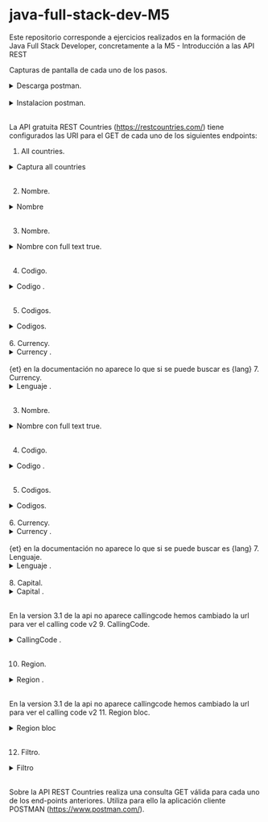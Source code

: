 # java-full-stack-dev-M5
Este repositorio corresponde a ejercicios realizados en la formación de Java Full Stack Developer, concretamente a la M5 - Introducción a las API REST

Capturas de pantalla de cada uno de los pasos.

<details>
  <summary>Descarga postman.</summary>
<br>
  <img src="https://github.com/JagaScripts/java-full-stack-dev-M5/blob/master/posmanDonwload.jpg">
 <br>
<p align="justify">Captura de la descarga.</p>
  </details>
<br>

<details>
  <summary>Instalacion postman.</summary>
<br>
  <img src="https://github.com/JagaScripts/java-full-stack-dev-M5/blob/master/postmantInstalado.jpg">
 <br>
<p align="justify">Captura de la descarga.</p>
  </details>
<br>

La API gratuita REST Countries (https://restcountries.com/) tiene configurados las URI para el GET de cada uno de los siguientes endpoints:

1. All countries.

<details>
  <summary>Captura all countries </summary>
<br>
  <img src="https://github.com/JagaScripts/java-full-stack-dev-M5/blob/master/all.jpg">
 <br>
  <p align="justify">JSON ALL.</p>

[JSON all](https://github.com/JagaScripts/java-full-stack-dev-M5/blob/master/all.json "JSON all")

  </details>
<br>

2. Nombre.

<details>
  <summary>Nombre </summary>
<br>
  <img src="https://github.com/JagaScripts/java-full-stack-dev-M5/blob/master/name.jpg">
 <br>
<p align="justify">JSON Name.</p>
  
 ``` js
[{"name":{"common":"Uruguay","official":"Oriental Republic of Uruguay","nativeName":{"spa":{"official":"República Oriental del Uruguay","common":"Uruguay"}}},"tld":[".uy"],"cca2":"UY","ccn3":"858","cca3":"URY","cioc":"URU","independent":true,"status":"officially-assigned","unMember":true,"currencies":{"UYU":{"name":"Uruguayan peso","symbol":"$"}},"idd":{"root":"+5","suffixes":["98"]},"capital":["Montevideo"],"altSpellings":["UY","Oriental Republic of Uruguay","República Oriental del Uruguay"],"region":"Americas","subregion":"South America","languages":{"spa":"Spanish"},"translations":{"ara":{"official":"جمهورية الأوروغواي الشرقية","common":"الأوروغواي"},"ces":{"official":"Uruguayská východní republika","common":"Uruguay"},"cym":{"official":"Oriental Republic of Uruguay","common":"Uruguay"},"deu":{"official":"Republik Östlich des Uruguay","common":"Uruguay"},"est":{"official":"Uruguay Idavabariik","common":"Uruguay"},"fin":{"official":"Uruguayn itäinen tasavalta","common":"Uruguay"},"fra":{"official":"République orientale de l'Uruguay","common":"Uruguay"},"hrv":{"official":"Orijentalna Republika Urugvaj","common":"Urugvaj"},"hun":{"official":"Uruguayi Keleti Köztársaság","common":"Uruguay"},"ita":{"official":"Repubblica Orientale dell'Uruguay","common":"Uruguay"},"jpn":{"official":"ウルグアイ東方共和国","common":"ウルグアイ"},"kor":{"official":"우루과이 동방 공화국","common":"우루과이"},"nld":{"official":"Oosterse Republiek Uruguay","common":"Uruguay"},"per":{"official":"جمهوری اروگوئه","common":"اروگوئه"},"pol":{"official":"Wschodnia Republika Urugwaju","common":"Urugwaj"},"por":{"official":"República Oriental do Uruguai","common":"Uruguai"},"rus":{"official":"Восточной Республики Уругвай","common":"Уругвай"},"slk":{"official":"Uruguajská východná republika","common":"Uruguaj"},"spa":{"official":"República Oriental del Uruguay","common":"Uruguay"},"swe":{"official":"Republiken Uruguay","common":"Uruguay"},"urd":{"official":"جمہوریہ شرقیہ یوراگوئے","common":"یوراگوئے"},"zho":{"official":"乌拉圭东岸共和国","common":"乌拉圭"}},"latlng":[-33.0,-56.0],"landlocked":false,"borders":["ARG","BRA"],"area":181034.0,"demonyms":{"eng":{"f":"Uruguayan","m":"Uruguayan"},"fra":{"f":"Uruguayenne","m":"Uruguayen"}},"flag":"\uD83C\uDDFA\uD83C\uDDFE","maps":{"googleMaps":"https://goo.gl/maps/tiQ9Baekb1jQtDSD9","openStreetMaps":"https://www.openstreetmap.org/relation/287072"},"population":3473727,"gini":{"2019":39.7},"fifa":"URU","car":{"signs":["ROU"],"side":"right"},"timezones":["UTC-03:00"],"continents":["South America"],"flags":{"png":"https://flagcdn.com/w320/uy.png","svg":"https://flagcdn.com/uy.svg"},"coatOfArms":{"png":"https://mainfacts.com/media/images/coats_of_arms/uy.png","svg":"https://mainfacts.com/media/images/coats_of_arms/uy.svg"},"startOfWeek":"monday","capitalInfo":{"latlng":[-34.85,-56.17]},"postalCode":{"format":"#####","regex":"^(\\d{5})$"}}]
```
[JSON Name](https://github.com/JagaScripts/java-full-stack-dev-M5/blob/master/name.json "JSON Name")

  </details>
<br>

3. Nombre.

<details>
  <summary>Nombre con full text true.</summary>
<br>
  <img src="https://github.com/JagaScripts/java-full-stack-dev-M5/blob/master/nameFullTextTrue.jpg">
 <br>
<p align="justify">JSON con full text true.</p>
  
 ``` js
[{"name":{"common":"Uruguay","official":"Oriental Republic of Uruguay","nativeName":{"spa":{"official":"República Oriental del Uruguay","common":"Uruguay"}}},"tld":[".uy"],"cca2":"UY","ccn3":"858","cca3":"URY","cioc":"URU","independent":true,"status":"officially-assigned","unMember":true,"currencies":{"UYU":{"name":"Uruguayan peso","symbol":"$"}},"idd":{"root":"+5","suffixes":["98"]},"capital":["Montevideo"],"altSpellings":["UY","Oriental Republic of Uruguay","República Oriental del Uruguay"],"region":"Americas","subregion":"South America","languages":{"spa":"Spanish"},"translations":{"ara":{"official":"جمهورية الأوروغواي الشرقية","common":"الأوروغواي"},"ces":{"official":"Uruguayská východní republika","common":"Uruguay"},"cym":{"official":"Oriental Republic of Uruguay","common":"Uruguay"},"deu":{"official":"Republik Östlich des Uruguay","common":"Uruguay"},"est":{"official":"Uruguay Idavabariik","common":"Uruguay"},"fin":{"official":"Uruguayn itäinen tasavalta","common":"Uruguay"},"fra":{"official":"République orientale de l'Uruguay","common":"Uruguay"},"hrv":{"official":"Orijentalna Republika Urugvaj","common":"Urugvaj"},"hun":{"official":"Uruguayi Keleti Köztársaság","common":"Uruguay"},"ita":{"official":"Repubblica Orientale dell'Uruguay","common":"Uruguay"},"jpn":{"official":"ウルグアイ東方共和国","common":"ウルグアイ"},"kor":{"official":"우루과이 동방 공화국","common":"우루과이"},"nld":{"official":"Oosterse Republiek Uruguay","common":"Uruguay"},"per":{"official":"جمهوری اروگوئه","common":"اروگوئه"},"pol":{"official":"Wschodnia Republika Urugwaju","common":"Urugwaj"},"por":{"official":"República Oriental do Uruguai","common":"Uruguai"},"rus":{"official":"Восточной Республики Уругвай","common":"Уругвай"},"slk":{"official":"Uruguajská východná republika","common":"Uruguaj"},"spa":{"official":"República Oriental del Uruguay","common":"Uruguay"},"swe":{"official":"Republiken Uruguay","common":"Uruguay"},"urd":{"official":"جمہوریہ شرقیہ یوراگوئے","common":"یوراگوئے"},"zho":{"official":"乌拉圭东岸共和国","common":"乌拉圭"}},"latlng":[-33.0,-56.0],"landlocked":false,"borders":["ARG","BRA"],"area":181034.0,"demonyms":{"eng":{"f":"Uruguayan","m":"Uruguayan"},"fra":{"f":"Uruguayenne","m":"Uruguayen"}},"flag":"\uD83C\uDDFA\uD83C\uDDFE","maps":{"googleMaps":"https://goo.gl/maps/tiQ9Baekb1jQtDSD9","openStreetMaps":"https://www.openstreetmap.org/relation/287072"},"population":3473727,"gini":{"2019":39.7},"fifa":"URU","car":{"signs":["ROU"],"side":"right"},"timezones":["UTC-03:00"],"continents":["South America"],"flags":{"png":"https://flagcdn.com/w320/uy.png","svg":"https://flagcdn.com/uy.svg"},"coatOfArms":{"png":"https://mainfacts.com/media/images/coats_of_arms/uy.png","svg":"https://mainfacts.com/media/images/coats_of_arms/uy.svg"},"startOfWeek":"monday","capitalInfo":{"latlng":[-34.85,-56.17]},"postalCode":{"format":"#####","regex":"^(\\d{5})$"}}]
```
[JSON Name con full text true](https://github.com/JagaScripts/java-full-stack-dev-M5/blob/master/namefull.json "JSON Name con full text true")

  </details>
<br>

4. Codigo.

<details>
  <summary>Codigo .</summary>
<br>
  <img src="https://github.com/JagaScripts/java-full-stack-dev-M5/blob/master/code.jpg">
 <br>
<p align="justify">JSON code.</p>
  
 ``` js
[{"name":{"common":"Paraguay","official":"Republic of Paraguay","nativeName":{"grn":{"official":"Tetã Paraguái","common":"Paraguái"},"spa":{"official":"República de Paraguay","common":"Paraguay"}}},"tld":[".py"],"cca2":"PY","ccn3":"600","cca3":"PRY","cioc":"PAR","independent":true,"status":"officially-assigned","unMember":true,"currencies":{"PYG":{"name":"Paraguayan guaraní","symbol":"₲"}},"idd":{"root":"+5","suffixes":["95"]},"capital":["Asunción"],"altSpellings":["PY","Republic of Paraguay","República del Paraguay","Tetã Paraguái"],"region":"Americas","subregion":"South America","languages":{"grn":"Guaraní","spa":"Spanish"},"translations":{"ara":{"official":"جمهورية باراغواي","common":"باراغواي"},"ces":{"official":"Paraguayská republika","common":"Paraguay"},"cym":{"official":"Republic of Paraguay","common":"Paraguay"},"deu":{"official":"Republik Paraguay","common":"Paraguay"},"est":{"official":"Paraguay Vabariik","common":"Paraguay"},"fin":{"official":"Paraguayn tasavalta","common":"Paraguay"},"fra":{"official":"République du Paraguay","common":"Paraguay"},"hrv":{"official":"Republika Paragvaj","common":"Paragvaj"},"hun":{"official":"Paraguayi Köztársaság","common":"Paraguay"},"ita":{"official":"Repubblica del Paraguay","common":"Paraguay"},"jpn":{"official":"パラグアイ共和国","common":"パラグアイ"},"kor":{"official":"파라과이 공화국","common":"파라과이"},"nld":{"official":"Republiek Paraguay","common":"Paraguay"},"per":{"official":"جمهوری پاراگوئه","common":"پاراگوئه"},"pol":{"official":"Republika Paragwaju","common":"Paragwaj"},"por":{"official":"República do Paraguai","common":"Paraguai"},"rus":{"official":"Республика Парагвай","common":"Парагвай"},"slk":{"official":"Paraguajská republika","common":"Paraguaj"},"spa":{"official":"República de Paraguay","common":"Paraguay"},"swe":{"official":"Republiken Paraguay","common":"Paraguay"},"urd":{"official":"جمہوریہ پیراگوئے","common":"پیراگوئے"},"zho":{"official":"巴拉圭共和国","common":"巴拉圭"}},"latlng":[-23.0,-58.0],"landlocked":true,"borders":["ARG","BOL","BRA"],"area":406752.0,"demonyms":{"eng":{"f":"Paraguayan","m":"Paraguayan"},"fra":{"f":"Paraguayenne","m":"Paraguayen"}},"flag":"\uD83C\uDDF5\uD83C\uDDFE","maps":{"googleMaps":"https://goo.gl/maps/JtnqG73WJn1Gx6mz6","openStreetMaps":"https://www.openstreetmap.org/relation/287077"},"population":7132530,"gini":{"2019":45.7},"fifa":"PAR","car":{"signs":["PY"],"side":"right"},"timezones":["UTC-04:00"],"continents":["South America"],"flags":{"png":"https://flagcdn.com/w320/py.png","svg":"https://flagcdn.com/py.svg"},"coatOfArms":{"png":"https://mainfacts.com/media/images/coats_of_arms/py.png","svg":"https://mainfacts.com/media/images/coats_of_arms/py.svg"},"startOfWeek":"monday","capitalInfo":{"latlng":[-25.28,-57.57]},"postalCode":{"format":"####","regex":"^(\\d{4})$"}}]
```
[JSON codigo](https://github.com/JagaScripts/java-full-stack-dev-M5/blob/master/code.json "JSON codigo")

  </details>
<br>

5. Codigos.

<details>
  <summary>Codigos.</summary>
<br>
  <img src="https://github.com/JagaScripts/java-full-stack-dev-M5/blob/master/codes.jpg">
 <br>
<p align="justify">JSON codes.</p>
  
 ``` js
[{"name":{"common":"Paraguay","official":"Republic of Paraguay","nativeName":{"grn":{"official":"Tetã Paraguái","common":"Paraguái"},"spa":{"official":"República de Paraguay","common":"Paraguay"}}},"tld":[".py"],"cca2":"PY","ccn3":"600","cca3":"PRY","cioc":"PAR","independent":true,"status":"officially-assigned","unMember":true,"currencies":{"PYG":{"name":"Paraguayan guaraní","symbol":"₲"}},"idd":{"root":"+5","suffixes":["95"]},"capital":["Asunción"],"altSpellings":["PY","Republic of Paraguay","República del Paraguay","Tetã Paraguái"],"region":"Americas","subregion":"South America","languages":{"grn":"Guaraní","spa":"Spanish"},"translations":{"ara":{"official":"جمهورية باراغواي","common":"باراغواي"},"ces":{"official":"Paraguayská republika","common":"Paraguay"},"cym":{"official":"Republic of Paraguay","common":"Paraguay"},"deu":{"official":"Republik Paraguay","common":"Paraguay"},"est":{"official":"Paraguay Vabariik","common":"Paraguay"},"fin":{"official":"Paraguayn tasavalta","common":"Paraguay"},"fra":{"official":"République du Paraguay","common":"Paraguay"},"hrv":{"official":"Republika Paragvaj","common":"Paragvaj"},"hun":{"official":"Paraguayi Köztársaság","common":"Paraguay"},"ita":{"official":"Repubblica del Paraguay","common":"Paraguay"},"jpn":{"official":"パラグアイ共和国","common":"パラグアイ"},"kor":{"official":"파라과이 공화국","common":"파라과이"},"nld":{"official":"Republiek Paraguay","common":"Paraguay"},"per":{"official":"جمهوری پاراگوئه","common":"پاراگوئه"},"pol":{"official":"Republika Paragwaju","common":"Paragwaj"},"por":{"official":"República do Paraguai","common":"Paraguai"},"rus":{"official":"Республика Парагвай","common":"Парагвай"},"slk":{"official":"Paraguajská republika","common":"Paraguaj"},"spa":{"official":"República de Paraguay","common":"Paraguay"},"swe":{"official":"Republiken Paraguay","common":"Paraguay"},"urd":{"official":"جمہوریہ پیراگوئے","common":"پیراگوئے"},"zho":{"official":"巴拉圭共和国","common":"巴拉圭"}},"latlng":[-23.0,-58.0],"landlocked":true,"borders":["ARG","BOL","BRA"],"area":406752.0,"demonyms":{"eng":{"f":"Paraguayan","m":"Paraguayan"},"fra":{"f":"Paraguayenne","m":"Paraguayen"}},"flag":"\uD83C\uDDF5\uD83C\uDDFE","maps":{"googleMaps":"https://goo.gl/maps/JtnqG73WJn1Gx6mz6","openStreetMaps":"https://www.openstreetmap.org/relation/287077"},"population":7132530,"gini":{"2019":45.7},"fifa":"PAR","car":{"signs":["PY"],"side":"right"},"timezones":["UTC-04:00"],"continents":["South America"],"flags":{"png":"https://flagcdn.com/w320/py.png","svg":"https://flagcdn.com/py.svg"},"coatOfArms":{"png":"https://mainfacts.com/media/images/coats_of_arms/py.png","svg":"https://mainfacts.com/media/images/coats_of_arms/py.svg"},"startOfWeek":"monday","capitalInfo":{"latlng":[-25.28,-57.57]},"postalCode":{"format":"####","regex":"^(\\d{4})$"}}]
```
[JSON Codigos](https://github.com/JagaScripts/java-full-stack-dev-M5/blob/master/codes.json "JSON Codigos")

  </details>
<br>
6. Currency.

<details>
  <summary>Currency .</summary>
<br>
  <img src="https://github.com/JagaScripts/java-full-stack-dev-M5/blob/master/currency.jpg">
 <br>
<p align="justify">JSON Currency.</p>
  
 ``` js
[{"name":{"common":"Paraguay","official":"Republic of Paraguay","nativeName":{"grn":{"official":"Tetã Paraguái","common":"Paraguái"},"spa":{"official":"República de Paraguay","common":"Paraguay"}}},"tld":[".py"],"cca2":"PY","ccn3":"600","cca3":"PRY","cioc":"PAR","independent":true,"status":"officially-assigned","unMember":true,"currencies":{"PYG":{"name":"Paraguayan guaraní","symbol":"₲"}},"idd":{"root":"+5","suffixes":["95"]},"capital":["Asunción"],"altSpellings":["PY","Republic of Paraguay","República del Paraguay","Tetã Paraguái"],"region":"Americas","subregion":"South America","languages":{"grn":"Guaraní","spa":"Spanish"},"translations":{"ara":{"official":"جمهورية باراغواي","common":"باراغواي"},"ces":{"official":"Paraguayská republika","common":"Paraguay"},"cym":{"official":"Republic of Paraguay","common":"Paraguay"},"deu":{"official":"Republik Paraguay","common":"Paraguay"},"est":{"official":"Paraguay Vabariik","common":"Paraguay"},"fin":{"official":"Paraguayn tasavalta","common":"Paraguay"},"fra":{"official":"République du Paraguay","common":"Paraguay"},"hrv":{"official":"Republika Paragvaj","common":"Paragvaj"},"hun":{"official":"Paraguayi Köztársaság","common":"Paraguay"},"ita":{"official":"Repubblica del Paraguay","common":"Paraguay"},"jpn":{"official":"パラグアイ共和国","common":"パラグアイ"},"kor":{"official":"파라과이 공화국","common":"파라과이"},"nld":{"official":"Republiek Paraguay","common":"Paraguay"},"per":{"official":"جمهوری پاراگوئه","common":"پاراگوئه"},"pol":{"official":"Republika Paragwaju","common":"Paragwaj"},"por":{"official":"República do Paraguai","common":"Paraguai"},"rus":{"official":"Республика Парагвай","common":"Парагвай"},"slk":{"official":"Paraguajská republika","common":"Paraguaj"},"spa":{"official":"República de Paraguay","common":"Paraguay"},"swe":{"official":"Republiken Paraguay","common":"Paraguay"},"urd":{"official":"جمہوریہ پیراگوئے","common":"پیراگوئے"},"zho":{"official":"巴拉圭共和国","common":"巴拉圭"}},"latlng":[-23.0,-58.0],"landlocked":true,"borders":["ARG","BOL","BRA"],"area":406752.0,"demonyms":{"eng":{"f":"Paraguayan","m":"Paraguayan"},"fra":{"f":"Paraguayenne","m":"Paraguayen"}},"flag":"\uD83C\uDDF5\uD83C\uDDFE","maps":{"googleMaps":"https://goo.gl/maps/JtnqG73WJn1Gx6mz6","openStreetMaps":"https://www.openstreetmap.org/relation/287077"},"population":7132530,"gini":{"2019":45.7},"fifa":"PAR","car":{"signs":["PY"],"side":"right"},"timezones":["UTC-04:00"],"continents":["South America"],"flags":{"png":"https://flagcdn.com/w320/py.png","svg":"https://flagcdn.com/py.svg"},"coatOfArms":{"png":"https://mainfacts.com/media/images/coats_of_arms/py.png","svg":"https://mainfacts.com/media/images/coats_of_arms/py.svg"},"startOfWeek":"monday","capitalInfo":{"latlng":[-25.28,-57.57]},"postalCode":{"format":"####","regex":"^(\\d{4})$"}}]
```
[JSON Currency](https://github.com/JagaScripts/java-full-stack-dev-M5/blob/master/currency.json "JSON Currency")

  </details>
<br>
{et} en la documentación no aparece lo que si se puede buscar es {lang}
7. Currency.

<details>
  <summary>Lenguaje .</summary>
<br>
  <img src="https://github.com/JagaScripts/java-full-stack-dev-M5/blob/master/lang.jpg">
 <br>
<p align="justify">JSON Lenguaje.</p>
  
 ``` js
# java-full-stack-dev-M5
Este repositorio corresponde a ejercicios realizados en la formación de Java Full Stack Developer, concretamente a la M5 - Introducción a las API REST

Capturas de pantalla de cada uno de los pasos.

<details>
  <summary>Descarga postman.</summary>
<br>
  <img src="https://github.com/JagaScripts/java-full-stack-dev-M5/blob/master/posmanDonwload.jpg">
 <br>
<p align="justify">Captura de la descarga.</p>
  </details>
<br>

<details>
  <summary>Instalacion postman.</summary>
<br>
  <img src="https://github.com/JagaScripts/java-full-stack-dev-M5/blob/master/postmantInstalado.jpg">
 <br>
<p align="justify">Captura de la descarga.</p>
  </details>
<br>

La API gratuita REST Countries (https://restcountries.com/) tiene configurados las URI para el GET de cada uno de los siguientes endpoints:

1. All countries.

<details>
  <summary>Captura all countries </summary>
<br>
  <img src="https://github.com/JagaScripts/java-full-stack-dev-M5/blob/master/all.jpg">
 <br>
  <p align="justify">JSON ALL.</p>

[JSON all](https://github.com/JagaScripts/java-full-stack-dev-M5/blob/master/all.json "JSON all")

  </details>
<br>

2. Nombre.

<details>
  <summary>Nombre </summary>
<br>
  <img src="https://github.com/JagaScripts/java-full-stack-dev-M5/blob/master/name.jpg">
 <br>
<p align="justify">JSON Name.</p>
  
 ``` js
[{"name":{"common":"Uruguay","official":"Oriental Republic of Uruguay","nativeName":{"spa":{"official":"República Oriental del Uruguay","common":"Uruguay"}}},"tld":[".uy"],"cca2":"UY","ccn3":"858","cca3":"URY","cioc":"URU","independent":true,"status":"officially-assigned","unMember":true,"currencies":{"UYU":{"name":"Uruguayan peso","symbol":"$"}},"idd":{"root":"+5","suffixes":["98"]},"capital":["Montevideo"],"altSpellings":["UY","Oriental Republic of Uruguay","República Oriental del Uruguay"],"region":"Americas","subregion":"South America","languages":{"spa":"Spanish"},"translations":{"ara":{"official":"جمهورية الأوروغواي الشرقية","common":"الأوروغواي"},"ces":{"official":"Uruguayská východní republika","common":"Uruguay"},"cym":{"official":"Oriental Republic of Uruguay","common":"Uruguay"},"deu":{"official":"Republik Östlich des Uruguay","common":"Uruguay"},"est":{"official":"Uruguay Idavabariik","common":"Uruguay"},"fin":{"official":"Uruguayn itäinen tasavalta","common":"Uruguay"},"fra":{"official":"République orientale de l'Uruguay","common":"Uruguay"},"hrv":{"official":"Orijentalna Republika Urugvaj","common":"Urugvaj"},"hun":{"official":"Uruguayi Keleti Köztársaság","common":"Uruguay"},"ita":{"official":"Repubblica Orientale dell'Uruguay","common":"Uruguay"},"jpn":{"official":"ウルグアイ東方共和国","common":"ウルグアイ"},"kor":{"official":"우루과이 동방 공화국","common":"우루과이"},"nld":{"official":"Oosterse Republiek Uruguay","common":"Uruguay"},"per":{"official":"جمهوری اروگوئه","common":"اروگوئه"},"pol":{"official":"Wschodnia Republika Urugwaju","common":"Urugwaj"},"por":{"official":"República Oriental do Uruguai","common":"Uruguai"},"rus":{"official":"Восточной Республики Уругвай","common":"Уругвай"},"slk":{"official":"Uruguajská východná republika","common":"Uruguaj"},"spa":{"official":"República Oriental del Uruguay","common":"Uruguay"},"swe":{"official":"Republiken Uruguay","common":"Uruguay"},"urd":{"official":"جمہوریہ شرقیہ یوراگوئے","common":"یوراگوئے"},"zho":{"official":"乌拉圭东岸共和国","common":"乌拉圭"}},"latlng":[-33.0,-56.0],"landlocked":false,"borders":["ARG","BRA"],"area":181034.0,"demonyms":{"eng":{"f":"Uruguayan","m":"Uruguayan"},"fra":{"f":"Uruguayenne","m":"Uruguayen"}},"flag":"\uD83C\uDDFA\uD83C\uDDFE","maps":{"googleMaps":"https://goo.gl/maps/tiQ9Baekb1jQtDSD9","openStreetMaps":"https://www.openstreetmap.org/relation/287072"},"population":3473727,"gini":{"2019":39.7},"fifa":"URU","car":{"signs":["ROU"],"side":"right"},"timezones":["UTC-03:00"],"continents":["South America"],"flags":{"png":"https://flagcdn.com/w320/uy.png","svg":"https://flagcdn.com/uy.svg"},"coatOfArms":{"png":"https://mainfacts.com/media/images/coats_of_arms/uy.png","svg":"https://mainfacts.com/media/images/coats_of_arms/uy.svg"},"startOfWeek":"monday","capitalInfo":{"latlng":[-34.85,-56.17]},"postalCode":{"format":"#####","regex":"^(\\d{5})$"}}]
```
[JSON Name](https://github.com/JagaScripts/java-full-stack-dev-M5/blob/master/name.json "JSON Name")

  </details>
<br>

3. Nombre.

<details>
  <summary>Nombre con full text true.</summary>
<br>
  <img src="https://github.com/JagaScripts/java-full-stack-dev-M5/blob/master/nameFullTextTrue.jpg">
 <br>
<p align="justify">JSON con full text true.</p>
  
 ``` js
[{"name":{"common":"Uruguay","official":"Oriental Republic of Uruguay","nativeName":{"spa":{"official":"República Oriental del Uruguay","common":"Uruguay"}}},"tld":[".uy"],"cca2":"UY","ccn3":"858","cca3":"URY","cioc":"URU","independent":true,"status":"officially-assigned","unMember":true,"currencies":{"UYU":{"name":"Uruguayan peso","symbol":"$"}},"idd":{"root":"+5","suffixes":["98"]},"capital":["Montevideo"],"altSpellings":["UY","Oriental Republic of Uruguay","República Oriental del Uruguay"],"region":"Americas","subregion":"South America","languages":{"spa":"Spanish"},"translations":{"ara":{"official":"جمهورية الأوروغواي الشرقية","common":"الأوروغواي"},"ces":{"official":"Uruguayská východní republika","common":"Uruguay"},"cym":{"official":"Oriental Republic of Uruguay","common":"Uruguay"},"deu":{"official":"Republik Östlich des Uruguay","common":"Uruguay"},"est":{"official":"Uruguay Idavabariik","common":"Uruguay"},"fin":{"official":"Uruguayn itäinen tasavalta","common":"Uruguay"},"fra":{"official":"République orientale de l'Uruguay","common":"Uruguay"},"hrv":{"official":"Orijentalna Republika Urugvaj","common":"Urugvaj"},"hun":{"official":"Uruguayi Keleti Köztársaság","common":"Uruguay"},"ita":{"official":"Repubblica Orientale dell'Uruguay","common":"Uruguay"},"jpn":{"official":"ウルグアイ東方共和国","common":"ウルグアイ"},"kor":{"official":"우루과이 동방 공화국","common":"우루과이"},"nld":{"official":"Oosterse Republiek Uruguay","common":"Uruguay"},"per":{"official":"جمهوری اروگوئه","common":"اروگوئه"},"pol":{"official":"Wschodnia Republika Urugwaju","common":"Urugwaj"},"por":{"official":"República Oriental do Uruguai","common":"Uruguai"},"rus":{"official":"Восточной Республики Уругвай","common":"Уругвай"},"slk":{"official":"Uruguajská východná republika","common":"Uruguaj"},"spa":{"official":"República Oriental del Uruguay","common":"Uruguay"},"swe":{"official":"Republiken Uruguay","common":"Uruguay"},"urd":{"official":"جمہوریہ شرقیہ یوراگوئے","common":"یوراگوئے"},"zho":{"official":"乌拉圭东岸共和国","common":"乌拉圭"}},"latlng":[-33.0,-56.0],"landlocked":false,"borders":["ARG","BRA"],"area":181034.0,"demonyms":{"eng":{"f":"Uruguayan","m":"Uruguayan"},"fra":{"f":"Uruguayenne","m":"Uruguayen"}},"flag":"\uD83C\uDDFA\uD83C\uDDFE","maps":{"googleMaps":"https://goo.gl/maps/tiQ9Baekb1jQtDSD9","openStreetMaps":"https://www.openstreetmap.org/relation/287072"},"population":3473727,"gini":{"2019":39.7},"fifa":"URU","car":{"signs":["ROU"],"side":"right"},"timezones":["UTC-03:00"],"continents":["South America"],"flags":{"png":"https://flagcdn.com/w320/uy.png","svg":"https://flagcdn.com/uy.svg"},"coatOfArms":{"png":"https://mainfacts.com/media/images/coats_of_arms/uy.png","svg":"https://mainfacts.com/media/images/coats_of_arms/uy.svg"},"startOfWeek":"monday","capitalInfo":{"latlng":[-34.85,-56.17]},"postalCode":{"format":"#####","regex":"^(\\d{5})$"}}]
```
[JSON Name con full text true](https://github.com/JagaScripts/java-full-stack-dev-M5/blob/master/namefull.json "JSON Name con full text true")

  </details>
<br>

4. Codigo.

<details>
  <summary>Codigo .</summary>
<br>
  <img src="https://github.com/JagaScripts/java-full-stack-dev-M5/blob/master/code.jpg">
 <br>
<p align="justify">JSON code.</p>
  
 ``` js
[{"name":{"common":"Paraguay","official":"Republic of Paraguay","nativeName":{"grn":{"official":"Tetã Paraguái","common":"Paraguái"},"spa":{"official":"República de Paraguay","common":"Paraguay"}}},"tld":[".py"],"cca2":"PY","ccn3":"600","cca3":"PRY","cioc":"PAR","independent":true,"status":"officially-assigned","unMember":true,"currencies":{"PYG":{"name":"Paraguayan guaraní","symbol":"₲"}},"idd":{"root":"+5","suffixes":["95"]},"capital":["Asunción"],"altSpellings":["PY","Republic of Paraguay","República del Paraguay","Tetã Paraguái"],"region":"Americas","subregion":"South America","languages":{"grn":"Guaraní","spa":"Spanish"},"translations":{"ara":{"official":"جمهورية باراغواي","common":"باراغواي"},"ces":{"official":"Paraguayská republika","common":"Paraguay"},"cym":{"official":"Republic of Paraguay","common":"Paraguay"},"deu":{"official":"Republik Paraguay","common":"Paraguay"},"est":{"official":"Paraguay Vabariik","common":"Paraguay"},"fin":{"official":"Paraguayn tasavalta","common":"Paraguay"},"fra":{"official":"République du Paraguay","common":"Paraguay"},"hrv":{"official":"Republika Paragvaj","common":"Paragvaj"},"hun":{"official":"Paraguayi Köztársaság","common":"Paraguay"},"ita":{"official":"Repubblica del Paraguay","common":"Paraguay"},"jpn":{"official":"パラグアイ共和国","common":"パラグアイ"},"kor":{"official":"파라과이 공화국","common":"파라과이"},"nld":{"official":"Republiek Paraguay","common":"Paraguay"},"per":{"official":"جمهوری پاراگوئه","common":"پاراگوئه"},"pol":{"official":"Republika Paragwaju","common":"Paragwaj"},"por":{"official":"República do Paraguai","common":"Paraguai"},"rus":{"official":"Республика Парагвай","common":"Парагвай"},"slk":{"official":"Paraguajská republika","common":"Paraguaj"},"spa":{"official":"República de Paraguay","common":"Paraguay"},"swe":{"official":"Republiken Paraguay","common":"Paraguay"},"urd":{"official":"جمہوریہ پیراگوئے","common":"پیراگوئے"},"zho":{"official":"巴拉圭共和国","common":"巴拉圭"}},"latlng":[-23.0,-58.0],"landlocked":true,"borders":["ARG","BOL","BRA"],"area":406752.0,"demonyms":{"eng":{"f":"Paraguayan","m":"Paraguayan"},"fra":{"f":"Paraguayenne","m":"Paraguayen"}},"flag":"\uD83C\uDDF5\uD83C\uDDFE","maps":{"googleMaps":"https://goo.gl/maps/JtnqG73WJn1Gx6mz6","openStreetMaps":"https://www.openstreetmap.org/relation/287077"},"population":7132530,"gini":{"2019":45.7},"fifa":"PAR","car":{"signs":["PY"],"side":"right"},"timezones":["UTC-04:00"],"continents":["South America"],"flags":{"png":"https://flagcdn.com/w320/py.png","svg":"https://flagcdn.com/py.svg"},"coatOfArms":{"png":"https://mainfacts.com/media/images/coats_of_arms/py.png","svg":"https://mainfacts.com/media/images/coats_of_arms/py.svg"},"startOfWeek":"monday","capitalInfo":{"latlng":[-25.28,-57.57]},"postalCode":{"format":"####","regex":"^(\\d{4})$"}}]
```
[JSON codigo](https://github.com/JagaScripts/java-full-stack-dev-M5/blob/master/code.json "JSON codigo")

  </details>
<br>

5. Codigos.

<details>
  <summary>Codigos.</summary>
<br>
  <img src="https://github.com/JagaScripts/java-full-stack-dev-M5/blob/master/codes.jpg">
 <br>
<p align="justify">JSON codes.</p>
  
 ``` js
[{"name":{"common":"Paraguay","official":"Republic of Paraguay","nativeName":{"grn":{"official":"Tetã Paraguái","common":"Paraguái"},"spa":{"official":"República de Paraguay","common":"Paraguay"}}},"tld":[".py"],"cca2":"PY","ccn3":"600","cca3":"PRY","cioc":"PAR","independent":true,"status":"officially-assigned","unMember":true,"currencies":{"PYG":{"name":"Paraguayan guaraní","symbol":"₲"}},"idd":{"root":"+5","suffixes":["95"]},"capital":["Asunción"],"altSpellings":["PY","Republic of Paraguay","República del Paraguay","Tetã Paraguái"],"region":"Americas","subregion":"South America","languages":{"grn":"Guaraní","spa":"Spanish"},"translations":{"ara":{"official":"جمهورية باراغواي","common":"باراغواي"},"ces":{"official":"Paraguayská republika","common":"Paraguay"},"cym":{"official":"Republic of Paraguay","common":"Paraguay"},"deu":{"official":"Republik Paraguay","common":"Paraguay"},"est":{"official":"Paraguay Vabariik","common":"Paraguay"},"fin":{"official":"Paraguayn tasavalta","common":"Paraguay"},"fra":{"official":"République du Paraguay","common":"Paraguay"},"hrv":{"official":"Republika Paragvaj","common":"Paragvaj"},"hun":{"official":"Paraguayi Köztársaság","common":"Paraguay"},"ita":{"official":"Repubblica del Paraguay","common":"Paraguay"},"jpn":{"official":"パラグアイ共和国","common":"パラグアイ"},"kor":{"official":"파라과이 공화국","common":"파라과이"},"nld":{"official":"Republiek Paraguay","common":"Paraguay"},"per":{"official":"جمهوری پاراگوئه","common":"پاراگوئه"},"pol":{"official":"Republika Paragwaju","common":"Paragwaj"},"por":{"official":"República do Paraguai","common":"Paraguai"},"rus":{"official":"Республика Парагвай","common":"Парагвай"},"slk":{"official":"Paraguajská republika","common":"Paraguaj"},"spa":{"official":"República de Paraguay","common":"Paraguay"},"swe":{"official":"Republiken Paraguay","common":"Paraguay"},"urd":{"official":"جمہوریہ پیراگوئے","common":"پیراگوئے"},"zho":{"official":"巴拉圭共和国","common":"巴拉圭"}},"latlng":[-23.0,-58.0],"landlocked":true,"borders":["ARG","BOL","BRA"],"area":406752.0,"demonyms":{"eng":{"f":"Paraguayan","m":"Paraguayan"},"fra":{"f":"Paraguayenne","m":"Paraguayen"}},"flag":"\uD83C\uDDF5\uD83C\uDDFE","maps":{"googleMaps":"https://goo.gl/maps/JtnqG73WJn1Gx6mz6","openStreetMaps":"https://www.openstreetmap.org/relation/287077"},"population":7132530,"gini":{"2019":45.7},"fifa":"PAR","car":{"signs":["PY"],"side":"right"},"timezones":["UTC-04:00"],"continents":["South America"],"flags":{"png":"https://flagcdn.com/w320/py.png","svg":"https://flagcdn.com/py.svg"},"coatOfArms":{"png":"https://mainfacts.com/media/images/coats_of_arms/py.png","svg":"https://mainfacts.com/media/images/coats_of_arms/py.svg"},"startOfWeek":"monday","capitalInfo":{"latlng":[-25.28,-57.57]},"postalCode":{"format":"####","regex":"^(\\d{4})$"}}]
```
[JSON Codigos](https://github.com/JagaScripts/java-full-stack-dev-M5/blob/master/codes.json "JSON Codigos")

  </details>
<br>
6. Currency.

<details>
  <summary>Currency .</summary>
<br>
  <img src="https://github.com/JagaScripts/java-full-stack-dev-M5/blob/master/currency.jpg">
 <br>
<p align="justify">JSON Currency.</p>
  
 ``` js
[{"name":{"common":"Paraguay","official":"Republic of Paraguay","nativeName":{"grn":{"official":"Tetã Paraguái","common":"Paraguái"},"spa":{"official":"República de Paraguay","common":"Paraguay"}}},"tld":[".py"],"cca2":"PY","ccn3":"600","cca3":"PRY","cioc":"PAR","independent":true,"status":"officially-assigned","unMember":true,"currencies":{"PYG":{"name":"Paraguayan guaraní","symbol":"₲"}},"idd":{"root":"+5","suffixes":["95"]},"capital":["Asunción"],"altSpellings":["PY","Republic of Paraguay","República del Paraguay","Tetã Paraguái"],"region":"Americas","subregion":"South America","languages":{"grn":"Guaraní","spa":"Spanish"},"translations":{"ara":{"official":"جمهورية باراغواي","common":"باراغواي"},"ces":{"official":"Paraguayská republika","common":"Paraguay"},"cym":{"official":"Republic of Paraguay","common":"Paraguay"},"deu":{"official":"Republik Paraguay","common":"Paraguay"},"est":{"official":"Paraguay Vabariik","common":"Paraguay"},"fin":{"official":"Paraguayn tasavalta","common":"Paraguay"},"fra":{"official":"République du Paraguay","common":"Paraguay"},"hrv":{"official":"Republika Paragvaj","common":"Paragvaj"},"hun":{"official":"Paraguayi Köztársaság","common":"Paraguay"},"ita":{"official":"Repubblica del Paraguay","common":"Paraguay"},"jpn":{"official":"パラグアイ共和国","common":"パラグアイ"},"kor":{"official":"파라과이 공화국","common":"파라과이"},"nld":{"official":"Republiek Paraguay","common":"Paraguay"},"per":{"official":"جمهوری پاراگوئه","common":"پاراگوئه"},"pol":{"official":"Republika Paragwaju","common":"Paragwaj"},"por":{"official":"República do Paraguai","common":"Paraguai"},"rus":{"official":"Республика Парагвай","common":"Парагвай"},"slk":{"official":"Paraguajská republika","common":"Paraguaj"},"spa":{"official":"República de Paraguay","common":"Paraguay"},"swe":{"official":"Republiken Paraguay","common":"Paraguay"},"urd":{"official":"جمہوریہ پیراگوئے","common":"پیراگوئے"},"zho":{"official":"巴拉圭共和国","common":"巴拉圭"}},"latlng":[-23.0,-58.0],"landlocked":true,"borders":["ARG","BOL","BRA"],"area":406752.0,"demonyms":{"eng":{"f":"Paraguayan","m":"Paraguayan"},"fra":{"f":"Paraguayenne","m":"Paraguayen"}},"flag":"\uD83C\uDDF5\uD83C\uDDFE","maps":{"googleMaps":"https://goo.gl/maps/JtnqG73WJn1Gx6mz6","openStreetMaps":"https://www.openstreetmap.org/relation/287077"},"population":7132530,"gini":{"2019":45.7},"fifa":"PAR","car":{"signs":["PY"],"side":"right"},"timezones":["UTC-04:00"],"continents":["South America"],"flags":{"png":"https://flagcdn.com/w320/py.png","svg":"https://flagcdn.com/py.svg"},"coatOfArms":{"png":"https://mainfacts.com/media/images/coats_of_arms/py.png","svg":"https://mainfacts.com/media/images/coats_of_arms/py.svg"},"startOfWeek":"monday","capitalInfo":{"latlng":[-25.28,-57.57]},"postalCode":{"format":"####","regex":"^(\\d{4})$"}}]
```
[JSON Currency](https://github.com/JagaScripts/java-full-stack-dev-M5/blob/master/currency.json "JSON Currency")

  </details>
<br>
{et} en la documentación no aparece lo que si se puede buscar es {lang}
7. Lenguaje.

<details>
  <summary>Lenguaje .</summary>
<br>
  <img src="https://github.com/JagaScripts/java-full-stack-dev-M5/blob/master/lang.jpg">
 <br>
<p align="justify">JSON Lenguaje.</p>

[JSON Lenguaje](https://github.com/JagaScripts/java-full-stack-dev-M5/blob/master/lang.json "JSON Lenguaje")

  </details>
<br>
8. Capital.

<details>
  <summary>Capital .</summary>
<br>
  <img src="https://github.com/JagaScripts/java-full-stack-dev-M5/blob/master/capital.jpg">
 <br>
<p align="justify">JSON Capital.</p>

[JSON Capital](https://github.com/JagaScripts/java-full-stack-dev-M5/blob/master/capital.json "JSON Capital")

  </details>
<br>

En la version 3.1 de la api no aparece callingcode hemos cambiado la url para ver el calling code v2
9. CallingCode.

<details>
  <summary>CallingCode .</summary>
<br>
  <img src="https://github.com/JagaScripts/java-full-stack-dev-M5/blob/master/callingcode.jpg">
 <br>
<p align="justify">JSON CallingCode.</p>

[JSON CallingCode](https://github.com/JagaScripts/java-full-stack-dev-M5/blob/master/callingcode.json "JSON CallingCode")

  </details>
<br>

10. Region.

<details>
  <summary>Region .</summary>
<br>
  <img src="https://github.com/JagaScripts/java-full-stack-dev-M5/blob/master/region.jpg">
 <br>
<p align="justify">JSON Region.</p>

[JSON Region](https://github.com/JagaScripts/java-full-stack-dev-M5/blob/master/region.json "JSON Region")

  </details>
<br>

En la version 3.1 de la api no aparece callingcode hemos cambiado la url para ver el calling code v2
11. Region bloc.

<details>
  <summary>Region bloc</summary>
<br>
  <img src="https://github.com/JagaScripts/java-full-stack-dev-M5/blob/master/regionbloc.jpg">
 <br>
<p align="justify">JSON Region bloc.</p>

[JSON Region bloc](https://github.com/JagaScripts/java-full-stack-dev-M5/blob/master/regionbloc.json "JSON Region bloc")

  </details>
<br>

12.  Filtro.

<details>
  <summary>Filtro</summary>
<br>
  <img src="https://github.com/JagaScripts/java-full-stack-dev-M5/blob/master/filter.jpg">
 <br>
<p align="justify">JSON Filtro.</p>

[JSON Filtro](https://github.com/JagaScripts/java-full-stack-dev-M5/blob/master/filter.json "JSON Filtro")

  </details>
<br>

Sobre la API REST Countries realiza una consulta GET válida para cada uno de los end-points anteriores. Utiliza para ello la aplicación cliente POSTMAN (https://www.postman.com/).
